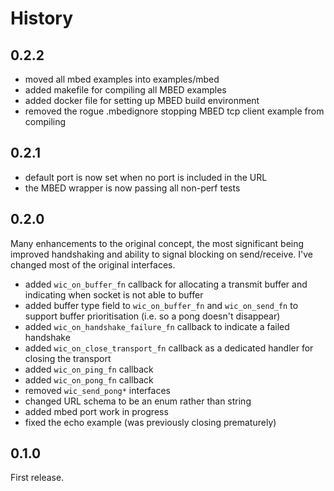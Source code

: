 History
=======

## 0.2.2

- moved all mbed examples into examples/mbed
- added makefile for compiling all MBED examples
- added docker file for setting up MBED build environment
- removed the rogue .mbedignore stopping MBED tcp client example from compiling

## 0.2.1

- default port is now set when no port is included in the URL
- the MBED wrapper is now passing all non-perf tests

## 0.2.0

Many enhancements to the original concept, the most significant being improved
handshaking and ability to signal blocking on send/receive. I've changed most
of the original interfaces.

- added `wic_on_buffer_fn` callback for allocating a transmit buffer
  and indicating when socket is not able to buffer
- added buffer type field to `wic_on_buffer_fn` and `wic_on_send_fn`
  to support buffer prioritisation (i.e. so a pong doesn't disappear)
- added `wic_on_handshake_failure_fn` callback to indicate a failed handshake
- added `wic_on_close_transport_fn` callback as a dedicated handler for
  closing the transport
- added `wic_on_ping_fn` callback
- added `wic_on_pong_fn` callback
- removed `wic_send_pong*` interfaces
- changed URL schema to be an enum rather than string
- added mbed port work in progress
- fixed the echo example (was previously closing prematurely)

## 0.1.0

First release.
